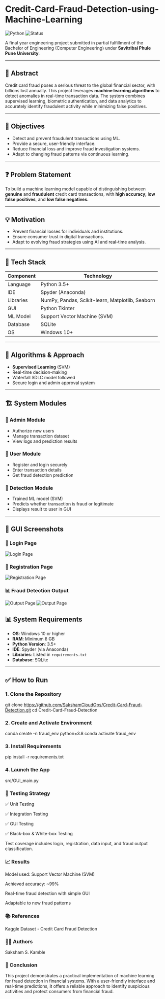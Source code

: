 # Credit-Card-Fraud-Detection-using-Machine-Learning
![Python](https://img.shields.io/badge/Python-3.5%2B-blue)
![Status](https://img.shields.io/badge/Status-Completed-brightgreen)

A final year engineering project submitted in partial fulfillment of the Bachelor of Engineering (Computer Engineering) under **Savitribai Phule Pune University**.

---

## 📌 Abstract

Credit card fraud poses a serious threat to the global financial sector, with billions lost annually. This project leverages **machine learning algorithms** to detect anomalies in real-time transaction data. The system combines supervised learning, biometric authentication, and data analytics to accurately identify fraudulent activity while minimizing false positives.

---

## 🎯 Objectives

- Detect and prevent fraudulent transactions using ML.
- Provide a secure, user-friendly interface.
- Reduce financial loss and improve fraud investigation systems.
- Adapt to changing fraud patterns via continuous learning.

---

## ❓ Problem Statement

To build a machine learning model capable of distinguishing between **genuine** and **fraudulent** credit card transactions, with **high accuracy**, **low false positives**, and **low false negatives**.

---

## 💡 Motivation

- Prevent financial losses for individuals and institutions.
- Ensure consumer trust in digital transactions.
- Adapt to evolving fraud strategies using AI and real-time analysis.

---

## 🧰 Tech Stack

| Component        | Technology           |
|------------------|----------------------|
| Language         | Python 3.5+          |
| IDE              | Spyder (Anaconda)    |
| Libraries        | NumPy, Pandas, Scikit-learn, Matplotlib, Seaborn |
| GUI              | Python Tkinter       |
| ML Model         | Support Vector Machine (SVM) |
| Database         | SQLite               |
| OS               | Windows 10+          |

---

## 🧠 Algorithms & Approach

- **Supervised Learning** (SVM)
- Real-time decision-making
- Waterfall SDLC model followed
- Secure login and admin approval system

---

## 🏗️ System Modules

### 🔑 Admin Module
- Authorize new users
- Manage transaction dataset
- View logs and prediction results

### 👤 User Module
- Register and login securely
- Enter transaction details
- Get fraud detection prediction

### 🧠 Detection Module
- Trained ML model (SVM)
- Predicts whether transaction is fraud or legitimate
- Displays result to user in GUI

---

## 🎨 GUI Screenshots

### 🔐 Login Page
![Login Page](screenshorts/login.png)

### 📝 Registration Page
![Registration Page](screenshorts/register.png)

### 📊 Fraud Detection Output
![Output Page](screenshorts/output1.png)
![Output Page](screenshorts/output2.png)


## 📊 System Requirements

- **OS**: Windows 10 or higher
- **RAM**: Minimum 8 GB
- **Python Version**: 3.5+
- **IDE**: Spyder (via Anaconda)
- **Libraries**: Listed in `requirements.txt`
- **Database**: SQLite

---

## ✅ How to Run

### 1. Clone the Repository


git clone https://github.com/SakshamCloudOps/Credit-Card-Fraud-Detection.git
cd Credit-Card-Fraud-Detection

### 2. Create and Activate Environment

conda create -n fraud_env python=3.8
conda activate fraud_env

### 3. Install Requirements

pip install -r requirements.txt

### 4. Launch the App

src/GUI_main.py

### 🧪 Testing Strategy
✅ Unit Testing

✅ Integration Testing

✅ GUI Testing

✅ Black-box & White-box Testing

Test coverage includes login, registration, data input, and fraud output classification.

### 📈 Results
Model used: Support Vector Machine (SVM)

Achieved accuracy: ~99%

Real-time fraud detection with simple GUI

Adaptable to new fraud patterns

### 📚 References
Kaggle Dataset - Credit Card Fraud Detection

### 👨‍💻 Authors
Saksham S. Kamble


### 🏁 Conclusion
This project demonstrates a practical implementation of machine learning for fraud detection in financial systems. With a user-friendly interface and real-time predictions, it offers a reliable approach to identify suspicious activities and protect consumers from financial fraud.
